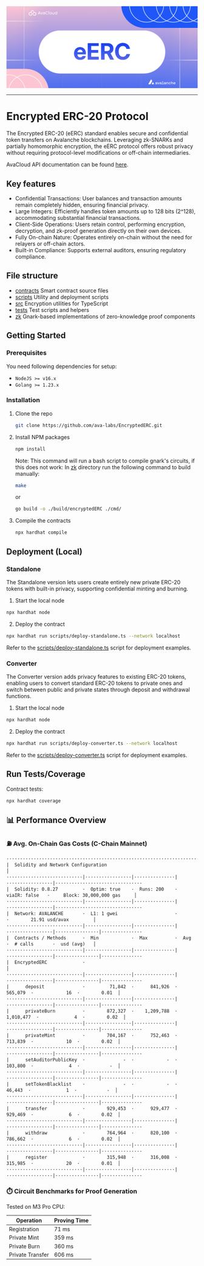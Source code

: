 <div align="center">
  <img src="images/banner.png">
</div>

---

# Encrypted ERC-20 Protocol

The Encrypted ERC-20 (eERC) standard enables secure and confidential token transfers on Avalanche blockchains. Leveraging zk-SNARKs and partially homomorphic encryption, the eERC protocol offers robust privacy without requiring protocol-level modifications or off-chain intermediaries. 

AvaCloud API documentation can be found [here](https://docs.avacloud.io/encrypted-erc/getting-started/what-is-encrypted-erc).

## Key features

- Confidential Transactions: User balances and transaction amounts remain completely hidden, ensuring financial privacy.
- Large Integers: Efficiently handles token amounts up to 128 bits (2^128), accommodating substantial financial transactions.
- Client-Side Operations: Users retain control, performing encryption, decryption, and zk-proof generation directly on their own devices.
- Fully On-chain Nature: Operates entirely on-chain without the need for relayers or off-chain actors.
- Built-in Compliance: Supports external auditors, ensuring regulatory compliance.

## File structure

- [contracts](#contracts) Smart contract source files
- [scripts](#scripts) Utility and deployment scripts
- [src](#src) Encryption utilities for TypeScript
- [tests](#tests) Test scripts and helpers
- [zk](#zk) Gnark-based implementations of zero-knowledge proof components

## Getting Started

### Prerequisites

You need following dependencies for setup:

- `NodeJS >= v16.x `
- `Golang >= 1.23.x `

### Installation

1. Clone the repo
   ```sh
   git clone https://github.com/ava-labs/EncryptedERC.git
   ```
2. Install NPM packages

   ```sh
   npm install
   ```
   Note: This command will run a bash script to compile gnark's circuits, if this does not work:
   In [zk](#zk) directory run the following command to build manually:
   ```sh
   make
   ```
   or

   ```sh
   go build -o ./build/encryptedERC ./cmd/
   ```
3. Compile the contracts

   ```sh
   npx hardhat compile
   ```
## Deployment (Local)

### Standalone
The Standalone version lets users create entirely new private ERC-20 tokens with built-in privacy, supporting confidential minting and burning.

1. Start the local node
```bash
npx hardhat node
```

2. Deploy the contract
```bash
npx hardhat run scripts/deploy-standalone.ts --network localhost
```

Refer to the [scripts/deploy-standalone.ts](scripts/deploy-standalone.ts) script for deployment examples.

### Converter
The Converter version adds privacy features to existing ERC-20 tokens, enabling users to convert standard ERC-20 tokens to private ones and switch between public and private states through deposit and withdrawal functions.

1. Start the local node
```bash
npx hardhat node
```

2. Deploy the contract
```bash
npx hardhat run scripts/deploy-converter.ts --network localhost
```

Refer to the [scripts/deploy-converter.ts](scripts/deploy-converter.ts) script for deployment examples.

## Run Tests/Coverage

Contract tests:

```
npx hardhat coverage
```

## 📊 Performance Overview

### ⛽ Avg. On-Chain Gas Costs (C-Chain Mainnet)

```
·················································································································
|  Solidity and Network Configuration                                                                           │
····························|·················|···············|·················|································
|  Solidity: 0.8.27         ·  Optim: true    ·  Runs: 200    ·  viaIR: false   ·     Block: 30,000,000 gas     │
····························|·················|···············|·················|································
|  Network: AVALANCHE       ·  L1: 1 gwei                     ·                 ·        21.91 usd/avax         │
····························|·················|···············|·················|················|···············
|  Contracts / Methods      ·  Min            ·  Max          ·  Avg            ·  # calls       ·  usd (avg)   │
····························|·················|···············|·················|················|···············
|  EncryptedERC             ·                                                                                   │
····························|·················|···············|·················|················|···············
|      deposit              ·         71,842  ·      841,926  ·        565,079  ·            16  ·        0.01  │
····························|·················|···············|·················|················|···············
|      privateBurn          ·        872,327  ·    1,209,788  ·      1,010,477  ·             4  ·        0.02  │
····························|·················|···············|·················|················|···············
|      privateMint          ·        704,167  ·      752,463  ·        713,839  ·            10  ·        0.02  │
····························|·················|···············|·················|················|···············
|      setAuditorPublicKey  ·              -  ·            -  ·        103,800  ·             4  ·           -  │
····························|·················|···············|·················|················|···············
|      setTokenBlacklist    ·              -  ·            -  ·         46,443  ·             1  ·           -  │
····························|·················|···············|·················|················|···············
|      transfer             ·        929,453  ·      929,477  ·        929,469  ·             6  ·        0.02  │
····························|·················|···············|·················|················|···············
|      withdraw             ·        764,964  ·      820,100  ·        786,662  ·             6  ·        0.02  │
····························|·················|···············|·················|················|···············
|      register             ·        315,948  ·      316,008  ·        315,985  ·            20  ·        0.01  │
····························|·················|···············|·················|················|···············
```

### ⏱️ Circuit Benchmarks for Proof Generation

Tested on M3 Pro CPU:

| **Operation**    | **Proving Time** |
| ---------------- | ---------------- |
| Registration     | 71 ms            |
| Private Mint     | 359 ms           |
| Private Burn     | 360 ms           |
| Private Transfer | 606 ms           |


